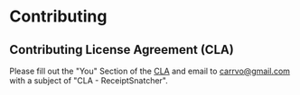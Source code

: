 # Contributing

## Contributing License Agreement (CLA)
Please fill out the "You" Section of the [CLA](./CLA.md) and email to carrvo@gmail.com with a subject of "CLA - ReceiptSnatcher".

